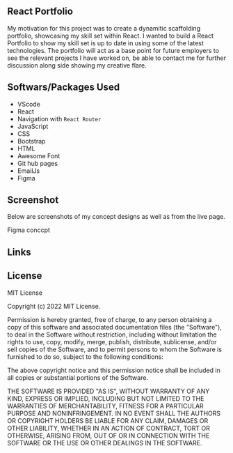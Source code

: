 ## React Portfolio

My motivation for this project was to create a dynamitic scaffolding portfolio, showcasing my skill set within React. I wanted to build a React Portfolio to show my skill set is up to date in using some of the latest technologies. The portfolio will act as a base point for future employers to see the relevant projects I have worked on, be able to contact me for further discussion along side showing my creative flare. 

## Softwars/Packages Used

- VScode
- React
- Navigation with `React Router`
- JavaScript
- CSS
- Bootstrap
- HTML
- Awesome Font 
- Git hub pages
- EmailJs
- Figma

## Screenshot

Below are screenshots of my concept designs as well as from the live page. 

Figma conccpt


<!-- ![Figma conccpt ](../assets/pictures/screenshot1.JPG) -->


## Links


## License

MIT License

Copyright (c) 2022 MIT License.

Permission is hereby granted, free of charge, to any person obtaining a copy of this software and associated documentation files (the "Software"), to deal in the Software without restriction, including without limitation the rights to use, copy, modify, merge, publish, distribute, sublicense, and/or sell copies of the Software, and to permit persons to whom the Software is furnished to do so, subject to the following conditions:

The above copyright notice and this permission notice shall be included in all copies or substantial portions of the Software.

THE SOFTWARE IS PROVIDED "AS IS", WITHOUT WARRANTY OF ANY KIND, EXPRESS OR IMPLIED, INCLUDING BUT NOT LIMITED TO THE WARRANTIES OF MERCHANTABILITY, FITNESS FOR A PARTICULAR PURPOSE AND NONINFRINGEMENT. IN NO EVENT SHALL THE AUTHORS OR COPYRIGHT HOLDERS BE LIABLE FOR ANY CLAIM, DAMAGES OR OTHER LIABILITY, WHETHER IN AN ACTION OF CONTRACT, TORT OR OTHERWISE, ARISING FROM, OUT OF OR IN CONNECTION WITH THE SOFTWARE OR THE USE OR OTHER DEALINGS IN THE SOFTWARE.
